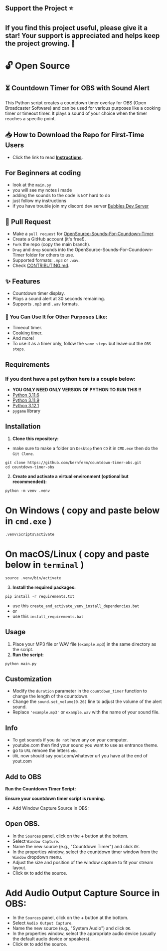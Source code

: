 ## Support the Project ⭐

If you find this project useful, please give it a star! Your support is appreciated and helps keep the project growing. 🌟
-----


# 🔓 Open Source

## ⏳ Countdown Timer for OBS with Sound Alert

This Python script creates a countdown timer overlay for OBS (Open Broadcaster Software) and can be used for various purposes like a cooking timer or timeout timer. It plays a sound of your choice when the timer reaches a specific point.

## 📥 How to Download the Repo for First-Time Users

- Click the link to read [**Instructions**](https://www.gitprojects.fnbubbles420.org/how-to-download-repos).

## For Beginners at coding
- look at the `main.py`
- you will see my notes i made
- adding the sounds to the code is `NOT` hard to do
- just follow my instructions
- if you have trouble join my discord dev server [Bubbles Dev Server](https://discord.com/invite/N7MHmbyet7)

## 🔄 Pull Request
- Make a `pull request` for [OpenSource-Sounds-For-Coundown-Timer](https://github.com/KernFerm/countdown-timer-OBS/tree/main/OpenSource-Sounds-For-Coundown-Timer).
- Create a GitHub account (it's free!).
- `Fork` the repo (copy the main branch).
- `Drag` and `drop` sounds into the OpenSource-Sounds-For-Coundown-Timer folder for others to use.
- Supported formats: `.mp3` or `.wav`.
- Check [CONTRIBUTING.md](https://github.com/KernFerm/countdown-timer-OBS/blob/main/CONTRIBUTING.md).

## ✨ Features

- Countdown timer display.
- Plays a sound alert at 30 seconds remaining.
- Supports `.mp3` and `.wav` formats.

### 🎉 You Can Use It for Other Purposes Like:
- Timeout timer.
- Cooking timer.
- And more!
- To use it as a timer only, follow the `same steps` but leave out the `OBS steps`.


## Requirements

 ### If you dont have a pet python here is a couple below:
- **YOU ONLY NEED ONLY VERSION OF PYTHON TO RUN THIS !!**
- [Python 3.11.6](https://github.com/KernFerm/Py3.11.6installer)
- [Python 3.11.9](https://github.com/KernFerm/Py3.11.9installer)
- [Python 3.12.1](https://github.com/KernFerm/Py3.12.1-installer-batch)
- `pygame` library

## Installation

1. **Clone this repository:**
  - make sure to make a folder on `Desktop` then `CD` it in `CMD.exe` then do the `Git Clone`.  
  ```
  git clone https://github.com/kernferm/countdown-timer-obs.git
  cd countdown-timer-obs
  ```

2. **Create and activate a virtual environment (optional but recommended):**

  ```
  python -m venv .venv
  ```
  # On Windows ( copy and paste below in `cmd.exe` )
  ```
  .venv\Scripts\activate
  ```
  
  # On macOS/Linux ( copy and paste below in `terminal` )
  ```
  source .venv/bin/activate
  ```

3. **Install the required packages:**

  ```
  pip install -r requirements.txt
  ```

- use this `create_and_activate_venv_install_dependencies.bat`
- or
- use this `install_requirements.bat`
 
## Usage

1. Place your MP3 file or WAV file (`example.mp3`) in the same directory as the script.
2. **Run the script:**

  ```
  python main.py
  ```

## Customization

- Modify the `duration` parameter in the `countdown_timer` function to change the length of the countdown.
- Change the `sound.set_volume(0.26)` line to adjust the volume of the alert sound.
- Replace `'example.mp3'` or `example.wav` with the name of your sound file.

## Info 

- To get sounds if you `do not` have any on your computer.
- youtube.com then find your sound you want to use as entrance theme.
- go to `URL` remove the letters `ebu`
- `URL` now should say yout.com/whatever url you have at the end of yout.com

## Add to OBS
**Run the Countdown Timer Script:**

**Ensure your countdown timer script is running.**
- Add Window Capture Source in OBS:

## Open OBS.
- In the `Sources` panel, click on the + button at the bottom.
- Select `Window Capture`.
- Name the new source (e.g., "Countdown Timer") and click `OK`.
- In the properties window, select the countdown timer window from the `Window` dropdown menu.
- Adjust the size and position of the window capture to fit your stream layout.
- Click `OK` to add the source.

# Add Audio Output Capture Source in OBS:
- In the `Sources` panel, click on the + button at the bottom.
- Select `Audio Output Capture`.
- Name the new source (e.g., "System Audio") and click `OK`.
- In the properties window, select the appropriate audio device (usually the default audio device or speakers).
- Click `OK` to add the source.

